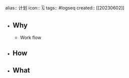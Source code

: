 alias:: 计划
icon:: 🗓️
tags:: #logseq
created:: [[20230602]]

- ## Why
  - Work flow
- ## How
- ## What